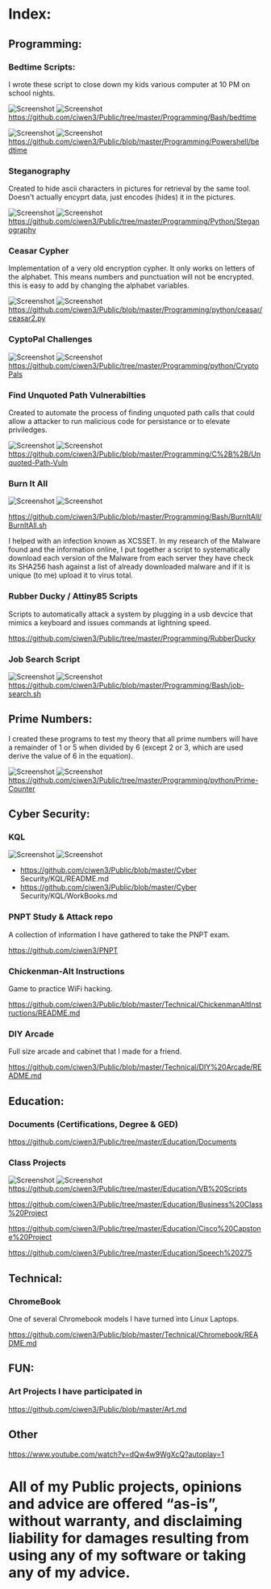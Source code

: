 # Index: 
## Programming:
### Bedtime Scripts: 
I wrote these script to close down my kids various computer at 10 PM on school nights.

![Screenshot](https://img.shields.io/badge/Platform-Linux-darkgreen) ![Screenshot](https://img.shields.io/badge/Language-Bash-blue) https://github.com/ciwen3/Public/tree/master/Programming/Bash/bedtime

![Screenshot](https://img.shields.io/badge/Platform-Windows-darkgreen) ![Screenshot](https://img.shields.io/badge/Language-Powershell-blue) https://github.com/ciwen3/Public/blob/master/Programming/Powershell/bedtime

### Steganography
Created to hide ascii characters in pictures for retrieval by the same tool. Doesn't actually encyprt data, just encodes (hides) it in the pictures. 

![Screenshot](https://img.shields.io/badge/Platform-Universal-darkgreen) ![Screenshot](https://img.shields.io/badge/Language-Python3-blue)  https://github.com/ciwen3/Public/tree/master/Programming/Python/Steganography
### Ceasar Cypher 
Implementation of a very old encryption cypher. It only works on letters of the alphabet. This means numbers and punctuation will not be encrypted. this is easy to add by changing the alphabet variables. 

![Screenshot](https://img.shields.io/badge/Platform-Universal-darkgreen) ![Screenshot](https://img.shields.io/badge/Language-Python2-blue) https://github.com/ciwen3/Public/blob/master/Programming/python/ceasar/ceasar2.py
### CyptoPal Challenges
![Screenshot](https://img.shields.io/badge/Platform-Universal-darkgreen) ![Screenshot](https://img.shields.io/badge/Language-PythonMixed-blue) https://github.com/ciwen3/Public/tree/master/Programming/python/CryptoPals

### Find Unquoted Path Vulnerabilties
Created to automate the process of finding unquoted path calls that could allow a  attacker to run malicious code for persistance or to elevate priviledges.

![Screenshot](https://img.shields.io/badge/Platform-Windows-darkgreen) ![Screenshot](https://img.shields.io/badge/Language-C++-blue) https://github.com/ciwen3/Public/blob/master/Programming/C%2B%2B/Unquoted-Path-Vuln

### Burn It All
![Screenshot](https://img.shields.io/badge/Language-Bash-blue)
![Screenshot](https://img.shields.io/badge/Platform-Linux-brightgreen)

https://github.com/ciwen3/Public/blob/master/Programming/Bash/BurnItAll/BurnItAll.sh

I helped with an infection known as XCSSET. In my research of the Malware found and the information online, I put together a script to systematically download each version of the Malware from each server they have check its SHA256 hash against a list of already downloaded malware and if it is unique (to me) upload it to virus total. 


### Rubber Ducky / Attiny85 Scripts 
Scripts to automatically attack a system by plugging in a usb devcice that mimics a keyboard and issues commands at lightning speed. 

https://github.com/ciwen3/Public/tree/master/Programming/RubberDucky


### Job Search Script
![Screenshot](https://img.shields.io/badge/Platform-Linux-darkgreen) ![Screenshot](https://img.shields.io/badge/Language-Bash-blue) https://github.com/ciwen3/Public/blob/master/Programming/Bash/job-search.sh

## Prime Numbers: 
I created these programs to test my theory that all prime numbers will have a remainder of 1 or 5 when divided by 6 (except 2 or 3, which are used derive the value of 6 in the equation).

![Screenshot](https://img.shields.io/badge/Platform-Universal-darkgreen) ![Screenshot](https://img.shields.io/badge/Language-Python3-blue) https://github.com/ciwen3/Public/tree/master/Programming/python/Prime-Counter


## Cyber Security:
### KQL 
![Screenshot](https://img.shields.io/badge/Platform-Windows-darkgreen) ![Screenshot](https://img.shields.io/badge/Language-Kusto--Query--Language-blue) 
  - https://github.com/ciwen3/Public/blob/master/Cyber Security/KQL/README.md
  - https://github.com/ciwen3/Public/blob/master/Cyber Security/KQL/WorkBooks.md

### PNPT Study & Attack repo
A collection of information I have gathered to take the PNPT exam. 

https://github.com/ciwen3/PNPT

### Chickenman-Alt Instructions
Game to practice WiFi hacking. 

https://github.com/ciwen3/Public/blob/master/Technical/ChickenmanAltInstructions/README.md

### DIY Arcade
Full size arcade and cabinet that I made for a friend. 

https://github.com/ciwen3/Public/blob/master/Technical/DIY%20Arcade/README.md

## Education:
### Documents (Certifications, Degree & GED)
https://github.com/ciwen3/Public/tree/master/Education/Documents

### Class Projects
![Screenshot](https://img.shields.io/badge/Platform-Windows-darkgreen) ![Screenshot](https://img.shields.io/badge/Language-VisualBasic-blue) https://github.com/ciwen3/Public/tree/master/Education/VB%20Scripts

https://github.com/ciwen3/Public/tree/master/Education/Business%20Class%20Project

https://github.com/ciwen3/Public/tree/master/Education/Cisco%20Capstone%20Project

https://github.com/ciwen3/Public/tree/master/Education/Speech%20275

## Technical: 
### ChromeBook
One of several Chromebook models I have turned into Linux Laptops. 

https://github.com/ciwen3/Public/blob/master/Technical/Chromebook/README.md


## FUN:
### Art Projects I have participated in
https://github.com/ciwen3/Public/blob/master/Art.md

## Other
https://www.youtube.com/watch?v=dQw4w9WgXcQ?autoplay=1



# All of my Public projects, opinions and advice are offered “as-is”, without warranty, and disclaiming liability for damages resulting from using any of my software or taking any of my advice.
